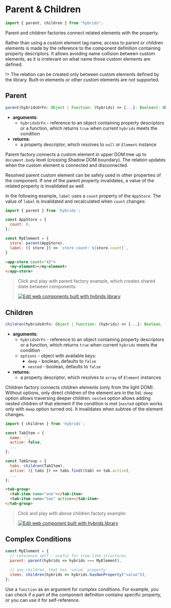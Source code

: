 # Parent & Children

```javascript
import { parent, children } from "hybrids";
```

Parent and children factories connect related elements with the property.

Rather than using a custom element tag name, access to parent or children elements is made by the reference to the component definition containing property descriptors. It allows avoiding name collision between custom elements, as it is irrelevant on what name those custom elements are defined.

!> The relation can be created only between custom elements defined by the library. Built-in elements or other custom elements are not supported.

## Parent

```typescript
parent(hybridsOrFn: Object | Function: (hybrids) => {...}: Boolean): Object
```

* **arguments**:
  * `hybridsOrFn` - reference to an object containing property descriptors or a function, which returns `true` when current `hybrids` meets the condition
* **returns**:
  * a property descriptor, which resolves to `null` or `Element` instance

Parent factory connects a custom element in upper DOM tree up to `document.body` level (crossing Shadow DOM boundary). The relation updates when the custom element is connected and disconnected.

Resolved parent custom element can be safely used in other properties of the component. If one of the parent property invalidates, a value of the related property is invalidated as well.

In the following example, `label` uses a `count` property of the `AppStore`. The value of `label` is invalidated and recalculated when `count` changes:

```javascript
import { parent } from 'hybrids';

const AppStore = {
  count: 0,
};

const MyElement = {
  store: parent(AppStore),
  label: ({ store }) => `store count: ${store.count}`,
}
```

```html
<app-store count="42">
  <my-element></my-element>
</app-store>
```

> Click and play with parent factory example, which creates shared state between components:
>
> [![Edit <app-todos> web components built with hybrids library](https://codesandbox.io/static/img/play-codesandbox.svg)](https://codesandbox.io/s/app-todos-web-components-built-with-hybrids-library-behpb?file=/src/index.js)

## Children

```typescript
children(hybridsOrFn: Object | Function: (hybrids) => {...}: Boolean, [options: Object]): Object
```

* **arguments**:
  * `hybridsOrFn` - reference to an object containing property descriptors or a function, which returns `true` when current `hybrids` meets the condition
  * `options` - object with available keys:
    * `deep` - boolean, defaults to `false`
    * `nested` - boolean, defaults to `false`
* **returns**:
  * a property descriptor, which resolves to `array` of `Element` instances

Children factory connects children elements (only from the light DOM). Without options, only direct children of the element are in the list. `deep` option allows traversing
deeper children. `nested` option allows adding nested children of that element if the condition is met (`nested` option works only with `deep` option turned on). It invalidates when subtree of the element changes.

```javascript
import { children } from 'hybrids';

const TabItem = {
  name: '',
  active: false,
  ...
};

const TabGroup = {
  tabs: children(TabItem),
  active: ({ tabs }) => tabs.find((tab) => tab.active),
  ...
};
```

```html
<tab-group>
  <tab-item name="one"></tab-item>
  <tab-item name="two" active></tab-item>
</tab-group>
```

> Click and play with above children factory example:
>
> [![Edit <tab-group> web component built with hybrids library](https://codesandbox.io/static/img/play-codesandbox.svg)](https://codesandbox.io/s/tab-group-web-component-built-with-hybrids-library-e2t3e?file=/src/index.js)

## Complex Conditions

```javascript
const MyElement = {
  // reference self - useful for tree-like structures
  parent: parent(hybrids => hybrids === MyElement),
  
  // any children, that has `value` property
  items: children(hybrids => hybrids.hasOwnProperty("value")),
};
```

Use a `function` as an argument for complex conditions. For example, you can check if a part of the component definition contains specific property, or you can use it for self-reference.
